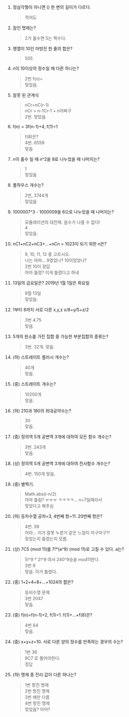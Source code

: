 1. 정삼각형이 아니면 () 한 변의 길이가 다르다.
    > 적어도
2. 참인 명제는?
    > 2가 홀수면 5는 짝수다.
3. 행열이 10인 마방진 한 줄의 합은?
    > 505
4. n이 10이상의 정수일 때 다른 하나는? 
    > 2번 f(n)=  
    맞았음.
5. 잘못 된 관계식
    > nCr=nC(r-1)  
    nCr = n-1Cr-1 + n어쩌구  
2번. 맞았음
6. f(n) = 3f(n-1)+4, f(1)=1
    > f(8)은?  
    > 4번. 6559  
    > 맞음
7. n이 홀수 일 때 n^2을 8로 나누었을 때 나머지는?
    > 1  
    > 맞았음
8. 풀하우스 개수는?
    > 2번, 3744개  
    맞았음
9. 1000007^3 - 1000009을 6으로 나누었을 때 나머지는?
    > 모듈레이션의 대전제. 음수가 나올 수 없다!  
    4  
    맞았음.
10. nC1+nC2+nC3+...+nCn = 1023이 되기 위한 n은?
    > 9, 10, 11, 12 중 고르시오.  
    나는 아마... 9였었나? 10이었었나?   
    2번 10이 정답  
    아마 틀렸? 이게 틀렸다고 하네
11. 13일의 금요일은? 2019년 1월 1일은 화요일
    > 9월 13일  
    맞았음.
12. 1부터 6까지 서로 다른 x,y,z x/8+y/5+z/2
    > 3번 4.75  
    맞음.
13. 5개의 원소를 가진 집합 중 가능한 부분집합의 종류는?
    > 3번. 32개.
    맞음.
14. (하) 스트레이트 플러시 개수는?
    > 40개  
    맞음.
15. (중) 스트레이트 개수는?
    > 10200개  
    맞음.
16. (하) 210과 180의 최대공약수는?
    > 30  
    맞음.
17. (중) 정의역 5개 공변역 3개에 대하여 모든 함수 개수는?
    > 3번. 243개  
    맞음.
18. (상) 정의역 5개 공변역 3개에 대하여 전사함수 개수는?
    > 4번. 150개
    맞음.
19. (중) 별찍기.
    > Math.abs(i-n/2)  
    아마 틀림? ㅠㅠㅠ ㅋㅋㅋㅋ... n=7일때라서  
    맞았다고 해주심
20. (하) 등차수열 공차=3, 4번째 항=11. 20번째 항은?
    > 4번. 59  
    어라... 이거 잘못 누른거 같은 느낌이 마구마구?!  
    맞았는지 틀렸는지 모름.
21. (상) 7C5 (mod 11)를 7!*(a^9) (mod 11)로 고칠 수 있다. a는?
    > 5!^9 * 2!^9 여서 240^9승을 mod11한다.   
    3번 9  
    맞음. 이거 틀렸다.
22. (중) 1+2+4+8+...+1024의 합은?
    > 등비수열 문제  
    3번 2047  
    맞음.
23. (중) f(n)=f(n-1)+2, f(1)=1. f(1)+...+f(8)은?
    > 4번 64  
    맞음.
24. (중) x+y+z=10. 서로 다른 양의 정수를 만족하는 경우의 수는?
    > 1번 36  
    9C7 로 풀어야한다.  
    정답
25. (하) 명제 중 진리 값이 다른 하나는?
    > 1번 항진 명제  
    2번 항진 명제  
    3번 얘만 다름  
    4번 항진 명제  
    맞았음? 아마?





